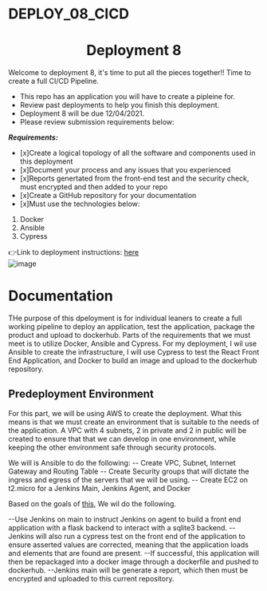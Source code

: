 # DEPLOY_08_CICD

<h1 align=center>Deployment 8</h1>

Welcome to deployment 8, it's time to put all the pieces together!! Time to create a full CI/CD Pipeline.

- This repo has an application you will have to create a pipleine for.
- Review past deployments to help you finish this deployment.
- Deployment 8 will be due 12/04/2021.
- Please review submission requirements below: 

***Requirements:*** 
- [x]Create a logical topology of all the software and components used in this deployment
- [x]Document your process and any issues that you experienced 
- [x]Reports genertated from the front-end test and the security check, must encrypted and then added to your repo 
- [x]Create a GitHub repository for your documentation
- [x]Must use the technologies below:
1. Docker
2. Ansible
5. Cypress


👉Link to deployment instructions: [here](https://github.com/kura-labs-org/DEPLOY_08_CICD/blob/main/Deployment%208.pdf)  
![image](https://encrypted-tbn0.gstatic.com/images?q=tbn:ANd9GcS0vQbTWDSkdWZYD_g_QVr4x8IbVCdmi-Yv3w&usqp=CAU)


<h1> Documentation </h1>
THe purpose of this dpeloyment is for individual leaners to create a full working pipeline to deploy an application, test the application, package the product and upload to dockerhub. Parts of the requirements that we must meet is to utilize Docker, Ansible and Cypress. For my deployment, I wil use Ansible to create the infrastructure, I will use Cypress to test the React Front End Application, and Docker to build an image and upload to the dockerhub repository.

<h2>Predeployment Environment</h2>
For this part, we will be using AWS to create the deployment. What this means is that we must create an environment that is suitable to the needs of the application. A VPC with 4 subnets, 2 in private and 2 in public will be created to ensure that that we can develop in one environment, while keeping the other environment safe through security protocols.

We will is Ansible to do the following:
-- Create VPC, Subnet, Internet Gateway and Routing Table
-- Create Security groups that will dictate the ingress and egress of the servers that we will be using.
-- Create EC2 on t2.micro for a Jenkins Main, Jenkins Agent, and Docker

Based on the goals of [this](https://github.com/kura-labs-org/DEPLOY_08_CICD/blob/main/Deployment%208.pdf), We wil do the following.

--Use Jenkins on main to instruct Jenkins on agent to build a front end application with a flask backend to interact with a sqlite3 backend.
--Jenkins will also run a cypress test on the front end of the application to ensure asserted values are corrected, meaning that the application loads and elements that are found are present.
--If successful, this application will then be repackaged into a docker image through a dockerfile and pushed to dockerhub.
--Jenkins main will be generate a report, which then must be encrypted and uploaded to this current repository.
